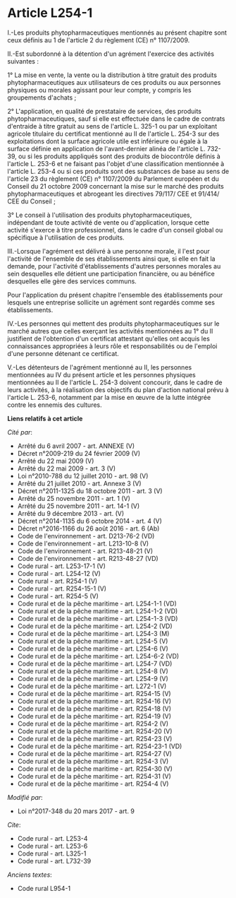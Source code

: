# Article L254-1

I.-Les produits phytopharmaceutiques mentionnés au présent chapitre sont ceux définis au 1 de l'article 2 du règlement (CE)
n° 1107/2009. 

II.-Est subordonné à la détention d'un agrément l'exercice des activités suivantes : 

1° La mise en vente, la vente ou la distribution à titre gratuit des produits phytopharmaceutiques aux utilisateurs de ces
produits ou aux personnes physiques ou morales agissant pour leur compte, y compris les groupements d'achats ; 

2° L'application, en qualité de prestataire de services, des produits phytopharmaceutiques, sauf si elle est effectuée dans
le cadre de contrats d'entraide à titre gratuit au sens de l'article L. 325-1 ou par un exploitant agricole titulaire du
certificat mentionné au II de l'article L. 254-3 sur des exploitations dont la surface agricole utile est inférieure ou égale
à la surface définie en application de l'avant-dernier alinéa de l'article L. 732-39, ou si les produits appliqués sont des
produits de biocontrôle définis à l'article L. 253-6 et ne faisant pas l'objet d'une classification mentionnée à l'article L.
253-4 ou si ces produits sont des substances de base au sens de l'article 23 du règlement (CE) n° 1107/2009 du Parlement
européen et du Conseil du 21 octobre 2009 concernant la mise sur le marché des produits phytopharmaceutiques et abrogeant les
directives 79/117/ CEE et 91/414/ CEE du Conseil ; 

3° Le conseil à l'utilisation des produits phytopharmaceutiques, indépendant de toute activité de vente ou d'application,
lorsque cette activité s'exerce à titre professionnel, dans le cadre d'un conseil global ou spécifique à l'utilisation de ces
produits. 

III.-Lorsque l'agrément est délivré à une personne morale, il l'est pour l'activité de l'ensemble de ses établissements ainsi
que, si elle en fait la demande, pour l'activité d'établissements d'autres personnes morales au sein desquelles elle détient
une participation financière, ou au bénéfice desquelles elle gère des services communs. 

Pour l'application du présent chapitre l'ensemble des établissements pour lesquels une entreprise sollicite un agrément sont
regardés comme ses établissements. 

IV.-Les personnes qui mettent des produits phytopharmaceutiques sur le marché autres que celles exerçant les activités
mentionnées au 1° du II justifient de l'obtention d'un certificat attestant qu'elles ont acquis les connaissances appropriées
à leurs rôle et responsabilités ou de l'emploi d'une personne détenant ce certificat. 

V.-Les détenteurs de l'agrément mentionné au II, les personnes mentionnées au IV du présent article et les personnes
physiques mentionnées au II de l'article L. 254-3 doivent concourir, dans le cadre de leurs activités, à la réalisation des
objectifs du plan d'action national prévu à l'article L. 253-6, notamment par la mise en œuvre de la lutte intégrée contre
les ennemis des cultures.

**Liens relatifs à cet article**

_Cité par_:

  - Arrêté du 6 avril 2007 - art. ANNEXE (V)
  - Décret n°2009-219 du 24 février 2009 (V)
  - Arrêté du 22 mai 2009 (V)
  - Arrêté du 22 mai 2009 - art. 3 (V)
  - Loi n°2010-788 du 12 juillet 2010 - art. 98 (V)
  - Arrêté du 21 juillet 2010 - art. Annexe 3 (V)
  - Décret n°2011-1325 du 18 octobre 2011 - art. 3 (V)
  - Arrêté du 25 novembre 2011 - art. 1 (V)
  - Arrêté du 25 novembre 2011 - art. 14-1 (V)
  - Arrêté du 9 décembre 2013 - art. (V)
  - Décret n°2014-1135 du 6 octobre 2014 - art. 4 (V)
  - Décret n°2016-1166 du 26 août 2016 - art. 6 (Ab)
  - Code de l'environnement - art. D213-76-2 (VD)
  - Code de l'environnement - art. L213-10-8 (V)
  - Code de l'environnement - art. R213-48-21 (V)
  - Code de l'environnement - art. R213-48-27 (VD)
  - Code rural - art. L253-17-1 (V)
  - Code rural - art. L254-12 (V)
  - Code rural - art. R254-1 (V)
  - Code rural - art. R254-15-1 (V)
  - Code rural - art. R254-5 (V)
  - Code rural et de la pêche maritime - art. L254-1-1 (VD)
  - Code rural et de la pêche maritime - art. L254-1-2 (VD)
  - Code rural et de la pêche maritime - art. L254-1-3 (VD)
  - Code rural et de la pêche maritime - art. L254-2 (VD)
  - Code rural et de la pêche maritime - art. L254-3 (M)
  - Code rural et de la pêche maritime - art. L254-5 (V)
  - Code rural et de la pêche maritime - art. L254-6 (V)
  - Code rural et de la pêche maritime - art. L254-6-2 (VD)
  - Code rural et de la pêche maritime - art. L254-7 (VD)
  - Code rural et de la pêche maritime - art. L254-8 (V)
  - Code rural et de la pêche maritime - art. L254-9 (V)
  - Code rural et de la pêche maritime - art. L272-1 (V)
  - Code rural et de la pêche maritime - art. R254-15 (V)
  - Code rural et de la pêche maritime - art. R254-16 (V)
  - Code rural et de la pêche maritime - art. R254-18 (V)
  - Code rural et de la pêche maritime - art. R254-19 (V)
  - Code rural et de la pêche maritime - art. R254-2 (V)
  - Code rural et de la pêche maritime - art. R254-20 (V)
  - Code rural et de la pêche maritime - art. R254-23 (V)
  - Code rural et de la pêche maritime - art. R254-23-1 (VD)
  - Code rural et de la pêche maritime - art. R254-27 (V)
  - Code rural et de la pêche maritime - art. R254-3 (V)
  - Code rural et de la pêche maritime - art. R254-30 (V)
  - Code rural et de la pêche maritime - art. R254-31 (V)
  - Code rural et de la pêche maritime - art. R254-4 (V)

_Modifié par_:

  - Loi n°2017-348 du 20 mars 2017 - art. 9

_Cite_:

  - Code rural - art. L253-4
  - Code rural - art. L253-6
  - Code rural - art. L325-1
  - Code rural - art. L732-39

_Anciens textes_:

  - Code rural L954-1
